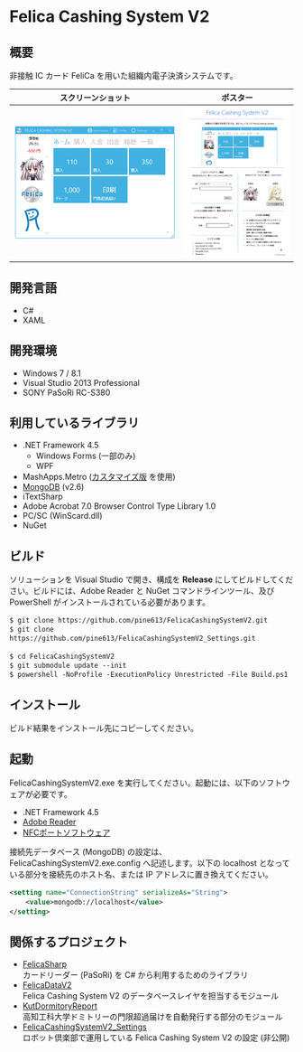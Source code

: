 Felica Cashing System V2
========================

## 概要
非接触 IC カード FeliCa を用いた組織内電子決済システムです。

|スクリーンショット|ポスター|
|------------------|--------|
|[![スクリーンショット](SS-min.png)](SS.png)|[![ポスター](Poster-min.png)](http://cdn.rawgit.com/pine613/FelicaCashingSystemV2/master/Poster.pdf)|

## 開発言語
- C#
- XAML

## 開発環境
- Windows 7 / 8.1
- Visual Studio 2013 Professional
- SONY PaSoRi RC-S380

## 利用しているライブラリ
- .NET Framework 4.5
  - Windows Forms (一部のみ)
  - WPF
- MashApps.Metro ([カスタマイズ版](https://github.com/pine613/MahApps.Metro/tree/felica_master) を使用)
- [MongoDB](http://www.mongodb.org) (v2.6)
- iTextSharp
- Adobe Acrobat 7.0 Browser Control Type Library 1.0
- PC/SC (WinScard.dll)
- NuGet

## ビルド
ソリューションを Visual Studio で開き、構成を **Release** にしてビルドしてください。ビルドには、Adobe Reader と NuGet コマンドラインツール、及び PowerShell がインストールされている必要があります。

```
$ git clone https://github.com/pine613/FelicaCashingSystemV2.git
$ git clone https://github.com/pine613/FelicaCashingSystemV2_Settings.git

$ cd FelicaCashingSystemV2
$ git submodule update --init
$ powershell -NoProfile -ExecutionPolicy Unrestricted -File Build.ps1
```

## インストール
ビルド結果をインストール先にコピーしてください。

## 起動
FelicaCashingSystemV2.exe を実行してください。起動には、以下のソフトウェアが必要です。

- .NET Framework 4.5
- [Adobe Reader](http://www.adobe.com/jp/products/reader.html)
- [NFCポートソフトウェア](http://www.sony.co.jp/Products/felica/consumer/download/netinstaller.html)

接続先データベース (MongoDB) の設定は、FelicaCashingSystemV2.exe.config へ記述します。以下の localhost となっている部分を接続先のホスト名、または IP アドレスに置き換えてください。

```xml
<setting name="ConnectionString" serializeAs="String">
    <value>mongodb://localhost</value>
</setting>
```

## 関係するプロジェクト
- [FelicaSharp](https://github.com/pine613/FelicaSharp)<br />
  カードリーダー (PaSoRi) を C# から利用するためのライブラリ
- [FelicaDataV2](https://github.com/pine613/FelicaDataV2)<br />
  Felica Cashing System V2 のデータベースレイヤを担当するモジュール
- [KutDormitoryReport](https://github.com/pine613/KutDormitoryReport)<br />
  高知工科大学ドミトリーの門限超過届けを自動発行する部分のモジュール
- [FelicaCashingSystemV2_Settings](https://github.com/RobotClubKut/FelicaCashingSystemV2_Settings)<br />
  ロボット倶楽部で運用している Felica Cashing System V2 の設定 (非公開)